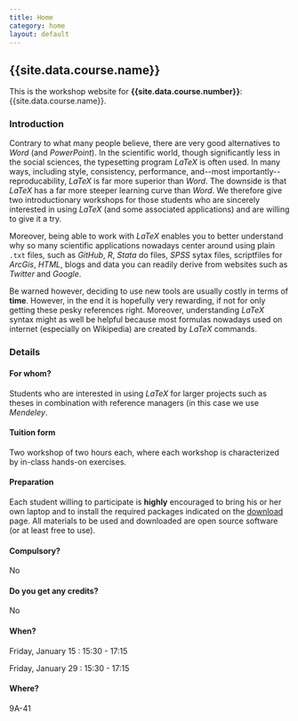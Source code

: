 ```yaml
---
title: Home
category: home
layout: default
---
```


## {{site.data.course.name}}

This is the workshop website for **{{site.data.course.number}}**:
{{site.data.course.name}}.

### Introduction

Contrary to what many people believe, there are very good alternatives to *Word* (and *PowerPoint*). In the scientific world, though significantly less in the social sciences, the typesetting program *LaTeX* is often used. In many ways, including style, consistency, performance, and--most importantly--reproducability, *LaTeX* is far more superior than *Word*. The downside is that *LaTeX* has a far more steeper learning curve than *Word*. We therefore give two introductionary workshops for those students who are sincerely interested in using *LaTeX* (and some associated applications) and are willing to give it a try. 

Moreover, being able to work with *LaTeX* enables you to better understand why so many scientific applications nowadays center around using plain `.txt` files, such as *GitHub*, *R*, *Stata* do files, *SPSS* sytax files, scriptfiles for *ArcGis*, *HTML*, blogs and data you can readily derive from websites such as *Twitter* and *Google*. 

Be warned however, deciding to use new tools are usually costly in terms of **time**. However, in the end it is hopefully very rewarding, if not for only getting these pesky references right. Moreover, understanding *LaTeX* syntax might as well be helpful because most formulas nowadays used on internet (especially on Wikipedia) are created by *LaTeX* commands.

### Details

#### For whom?

Students who are interested in using *LaTeX* for larger projects such as theses in combination with reference managers (in this case we use *Mendeley*.

#### Tuition form

Two workshop of two hours each, where each workshop is characterized by in-class hands-on exercises.

#### Preparation

Each student willing to participate is **highly** encouraged to bring his or her own laptop and to install the required packages indicated on the [download](./download) page. All materials to be used and downloaded are open source software (or at least free to use).

#### Compulsory?

No

#### Do you get any credits?

No

#### When?

Friday, January 15 : 15:30 - 17:15

Friday, January 29 : 15:30 - 17:15

#### Where?

9A-41
